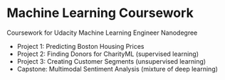 # Machine Learning Coursework
Coursework for Udacity Machine Learning Engineer Nanodegree
- Project 1: Predicting Boston Housing Prices 
- Project 2: Finding Donors for CharityML (supervised learning)
- Project 3: Creating Customer Segments (unsupervised learning)
- Capstone: Multimodal Sentiment Analysis (mixture of deep learning)
